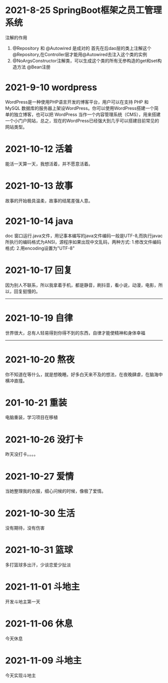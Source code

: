 # 2021-8-25 SpringBoot框架之员工管理系统
注解的作用

1. @Repository 和 @Autowired 是成对的
  首先在后dao层的类上注解这个@Repository,在Controller层才能用@Autowired去注入这个类的实例	
2. @NoArgsConstructor注解类，可以生成这个类的所有无参构造的get和set构造方法	
  @Bean注册



# 2021-9-10 wordpress

WordPress是一种使用PHP语言开发的博客平台，用户可以在支持 PHP 和 MySQL 数据库的服务器上架设WordPress。你可以使用WordPress搭建一个简单的独立博客，也可以把 WordPress 当作一个内容管理系统（CMS），用来搭建一个小门户网站，总之，现在的WordPress已经强大到几乎可以搭建目前常见的网站类型。

# 2021-10-12 活着
能活一天算一天，我想活着，并不愿意活着。



# 2021-10-13 故事
故事的开始极具温柔，故事的结尾差强人意。


# 2021-10-14 java
doc 窗口运行.java文件，用记事本编写的java文件编码一般是UTF-8,而执行javac 所执行的编码格式为ANSI，源程序如果出现中文乱码，两种方式:
1.修改文件编码格式:
2.用encoding设置为"UTF-8"

# 2021-10-17 回复
因为别人不联系，所以我拿着手机，都是静音，刷抖音，看小说，动漫，电影，所以，回复挺慢的。

---

# 2021-10-19 自律
世界很大，总有人轻易得到你得不到的东西，自律才能使精神和身体幸福


---
# 2021-10-20 熬夜
你不知道在等什么，就是想晚睡。好多白天来不及的想法，在夜晚肆虐，在脑海中横冲直撞。

# 201-10-21 重装
电脑重装，学习项目在移植


# 2021-10-26 没打卡
昨天没打卡。。。。

# 2021-10-27 爱情
当她整理我的衣服，细心问候的时候，像极了爱情。
	
# 2021-10-30 生活
没有期待，没有伤害

# 2021-10-31 篮球
多打篮球多出汗，少谈恋爱少扯淡

# 2021-11-01 斗地主
开发斗地主第一天

# 2021-11-06 休息
今天休息

# 2021-11-09 斗地主
今天实现斗地主


